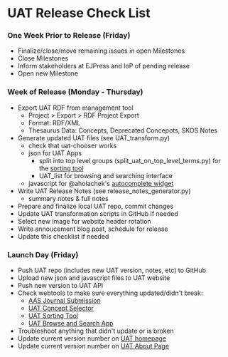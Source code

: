 # UAT Release Check List

### One Week Prior to Release (Friday)
* Finalize/close/move remaining issues in open Milestones
* Close Milestones
* Inform stakeholders at EJPress and IoP of pending release
* Open new Milestone

### Week of Release (Monday - Thursday)
* Export UAT RDF from management tool
  * Project > Export > RDF Project Export
  * Format: RDF/XML
  * Thesaurus Data: Concepts, Deprecated Concepots, SKOS Notes 
* Generate updated UAT files (see UAT_transform.py)
  * check that uat-chooser works
  * json for UAT Apps
    * split into top level groups (split_uat_on_top_level_terms.py) for the [sorting tool](https://uat.astrothesaurus.org/)
    * UAT_list for browsing and searching interface
  * javascript for @aholachek's [autocomplete widget](http://astrothesaurus.org/thesaurus/autocomplete-widget/)
* Write UAT Release Notes (see release_notes_generator.py)
  * summary notes & full notes
* Prepare and finalize local UAT repo, commit changes
* Update UAT transformation scripts in GitHub if needed
* Select new image for website header rotation
* Write annoucement blog post, schedule for release
* Update this checklist if needed

### Launch Day (Friday)
* Push UAT repo (includes new UAT version, notes, etc) to GitHub
* Upload new json and javascript files to UAT website
* Push new version to UAT API
* Check webtools to make sure everything updated/didn't break:
  * [AAS Journal Submission](http://aas.msubmit.net/)
  * [UAT Concept Selector](http://astrothesaurus.org/concept-select/)
  * [UAT Sorting Tool](https://uat.astrothesaurus.org/)
  * [UAT Browse and Search App](https://astrothesaurus.org/thesaurus/search-the-uat/)
* Troubleshoot anything that didn't update or is broken
* Update current version number on [UAT homepage](http://astrothesaurus.org/)
* Update current version number on [UAT About Page](https://astrothesaurus.org/about/)
